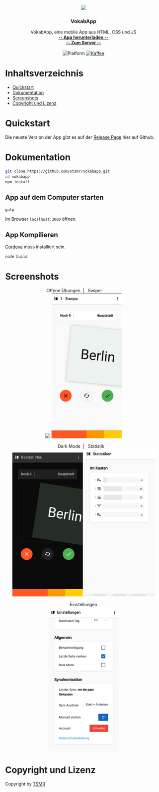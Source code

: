 <p align="center">
  <a href="https://vokabapp.oproj.de/">
    <img src="https://vokabapp.oproj.de/logo.png" width="150">
  </a>
</p>

<h3 align="center">VokabApp</h3>

<p align="center">
    VokabApp, eine mobile App aus HTML, CSS und JS
    <br>
    <a href="https://vokabapp.oproj.de/"><strong>-- App herunterladen --</strong></a><br>
    <a href="https://github.com/otsmr/vokabapp-server"><strong>-- Zum Server --</strong></a>
    <br>
    <br>
    <img src="https://img.shields.io/badge/platform-android%20%7C%20ios%20%7C%20web%20%7C%20windows%20%7C%20linux%20%7C%20mac-%23097aba" alt="Platform">
    <a href="https://paypal.me/otsmr"><img src="https://img.shields.io/badge/PayPal-Kaffee spendieren-%23097aba" alt="Kaffee"></a>
</p>



# Inhaltsverzeichnis
* <a href="#quickstart">Quickstart</a>
* <a href="#dokumentation">Dokumentation</a>
* <a href="#screenshots">Screenshots</a>
* <a href="#copyright-und-lizenz">Copyright und Lizenz</a>

# Quickstart

Die neuste Version der App gibt es auf der [Release Page](https://github.com/otsmr/vokabapp/releases) hier auf Github.

# Dokumentation

```bash
git clone https://github.com/otsmr/vokabapp.git
cd vokabapp
npm install
```

## App auf dem Computer starten

```bash
gulp
```
Im Browser `localhost:3000` öffnen.


## App Kompilieren

[Cordova](https://cordova.apache.org/) muss installiert sein.

```bash
node build
```

# Screenshots

<p align="center">
  Offene Übungen&nbsp;&nbsp;|&nbsp;&nbsp;&nbsp;Swiper&nbsp;&nbsp;&nbsp;&nbsp;&nbsp;&nbsp;&nbsp;&nbsp;&nbsp;&nbsp;&nbsp;&nbsp;&nbsp;&nbsp;&nbsp;<br>
  <img src="Docs/Screenshots/01 - Offene Übungen.jpg" width="45%" style="max-width: 300px;">
  <img src="Docs/Screenshots/02 - Swiper.jpg" width="45%" style="max-width: 300px;">
</p>
<p align="center">
  Dark Mode&nbsp;&nbsp;|&nbsp;&nbsp;&nbsp;Statistik&nbsp;&nbsp;&nbsp;&nbsp;<br>
  <img src="Docs/Screenshots/03 - Dark Mode.jpg" width="45%" style="max-width: 300px;">
  <img src="Docs/Screenshots/04 - Statistik.jpg" width="45%" style="max-width: 300px;">
</p>
<p align="center">
  Einstellungen<br>
  <img src="Docs/Screenshots/05 - Einstellungen.jpg" width="45%" style="max-width: 300px;">
</p>



# Copyright und Lizenz
Copyright by <a href="https://tsmr.eu">TSMR</a>